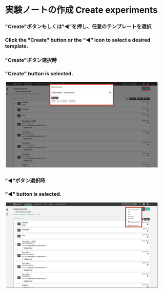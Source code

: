 # 実験ノートの作成 Create experiments

### "Create"ボタンもしくは”◀︎”を押し、任意のテンプレートを選択
### Click the "Create" button or the “◀︎” icon to select a desired template.

### "Create"ボタン選択時
### "Create" button is selected.
![image](https://github.com/naist-eln/eln/blob/main/manual/Photo/CreateExperiments-1.png)

### ”◀︎”ボタン選択時
### ”◀︎” button is selected.
![image](https://github.com/naist-eln/eln/blob/main/manual/Photo/CreateExperiments-2.png)
